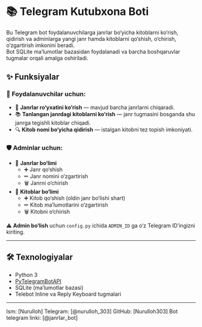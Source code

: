 # 📚 Telegram Kutubxona Boti

Bu Telegram bot foydalanuvchilarga janrlar bo‘yicha kitoblarni ko‘rish, qidirish va adminlarga yangi janr hamda kitoblarni qo‘shish, o‘chirish, o‘zgartirish imkonini beradi.  
Bot SQLite ma’lumotlar bazasidan foydalanadi va barcha boshqaruvlar tugmalar orqali amalga oshiriladi.

## ✨ Funksiyalar

### 👤 Foydalanuvchilar uchun:
- 📖 **Janrlar ro‘yxatini ko‘rish** — mavjud barcha janrlarni chiqaradi.
- 📚 **Tanlangan janrdagi kitoblarni ko‘rish** — janr tugmasini bosganda shu janrga tegishli kitoblar chiqadi.
- 🔍 **Kitob nomi bo‘yicha qidirish** — istalgan kitobni tez topish imkoniyati.

### 🛡 Adminlar uchun:
- 📂 **Janrlar bo‘limi**
  - ➕ Janr qo‘shish
  - ✏ Janr nomini o‘zgartirish
  - 🗑 Janrni o‘chirish
- 📂 **Kitoblar bo‘limi**
  - ➕ Kitob qo‘shish (oldin janr bo‘lishi shart)
  - ✏ Kitob ma’lumotlarini o‘zgartirish
  - 🗑 Kitobni o‘chirish

⚠️ **Admin bo‘lish** uchun `config.py` ichida `ADMIN_ID` ga o‘z Telegram ID’ingizni kiriting.

---

## 🛠 Texnologiyalar
- Python 3
- [PyTelegramBotAPI](https://pypi.org/project/pyTelegramBotAPI/)
- SQLite (ma’lumotlar bazasi)
- Telebot Inline va Reply Keyboard tugmalari

---

Ism: [Nurulloh]
Telegram: [@nurulloh_303]
GitHub: [Nurulloh303]
Bot telegram linki: [@janrlar_bot]
